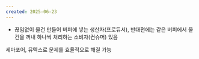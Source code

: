 ```yaml
---
created: 2025-06-23
---
```

- 끊임없이 물건 만들어 버퍼에 넣는 생산자(프로듀서), 반대편에는 같은 버퍼에서 물건을 꺼내 하나씩 처리하는 소비자(컨슈머) 있음


세마포어, 뮤텍스로 문제를 효율적으로 해결 가능